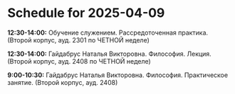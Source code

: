 # Schedule for 2025-04-09

**12:30-14:00:** Обучение служением. Рассредоточенная практика. (Второй корпус, ауд. 2301 по ЧЕТНОЙ неделе)

**12:30-14:00:** Гайдабрус Наталья Викторовна. Философия. Лекция. (Второй корпус, ауд. 2408 по ЧЕТНОЙ неделе)

**9:00-10:30:** Гайдабрус Наталья Викторовна. Философия. Практическое занятие. (Второй корпус, ауд. 2408)

